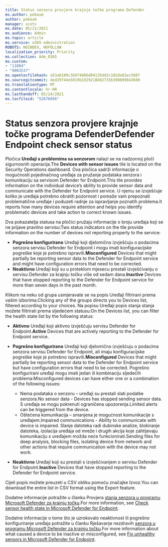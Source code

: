 ```yaml
---
title: Status senzora provjere krajnje točke programa Defender
ms.author: pebaum
author: pebaum
manager: scotv
ms.date: 05/21/2021
ms.audience: Admin
ms.topic: article
ms.service: o365-administration
ROBOTS: NOINDEX, NOFOLLOW
localization_priority: Priority
ms.collection: Adm_O365
ms.custom:
- "11084"
- "9003537"
ms.openlocfilehash: a53a0109c3b974806d04135dd2c102de81ec560f
ms.sourcegitcommit: ded29f44e5019b1929218b02733b390899843680
ms.translationtype: MT
ms.contentlocale: hr-HR
ms.lasthandoff: 05/24/2021
ms.locfileid: "52676056"
---
```

# <a name="defender-endpoint-check-sensor-status"></a><span data-ttu-id="ec379-102">Status senzora provjere krajnje točke programa Defender</span><span class="sxs-lookup"><span data-stu-id="ec379-102">Defender Endpoint check sensor status</span></span>

<span data-ttu-id="ec379-103">Pločica **Uređaji s problemima sa senzorom** nalazi se na nadzornoj ploči sigurnosnih operacija.</span><span class="sxs-lookup"><span data-stu-id="ec379-103">The **Devices with sensor issues** tile is located on the Security Operations dashboard.</span></span> <span data-ttu-id="ec379-104">Ova pločica sadrži informacije o mogućnosti pojedinačnog uređaja za pružanje podataka senzora i komunikaciju sa servisom Defender for Endpoint.</span><span class="sxs-lookup"><span data-stu-id="ec379-104">This tile provides information on the individual device’s ability to provide sensor data and communicate with the Defender for Endpoint service.</span></span> <span data-ttu-id="ec379-105">U njemu se izvješćuje koliko je uređaja potrebno obratiti pozornost i pomaže vam prepoznati problematične uređaje i poduzeti radnje za ispravljanje poznatih problema.</span><span class="sxs-lookup"><span data-stu-id="ec379-105">It reports how many devices require attention and helps you identify problematic devices and take action to correct known issues.</span></span>

<span data-ttu-id="ec379-106">Dva pokazatelja statusa na pločici pružaju informacije o broju uređaja koji se ne prijave pravilno servisu:</span><span class="sxs-lookup"><span data-stu-id="ec379-106">Two status indicators on the tile provide information on the number of devices not reporting properly to the service:</span></span>

- <span data-ttu-id="ec379-107">**Pogrešno konfigurirano** Uređaji koji djelomično izvješćuju o podacima senzora servisu Defender for Endpoint i mogu imati konfiguracijske pogreške koje je potrebno ispraviti.</span><span class="sxs-lookup"><span data-stu-id="ec379-107">**Misconfigured** Devices that might partially be reporting sensor data to the Defender for Endpoint service and might have configuration errors that need to be corrected.</span></span>
- <span data-ttu-id="ec379-108">**Neaktivno** Uređaji koji su u proteklom mjesecu prestali izvješćivanju o servisu Defender za krajnju točku više od sedam dana.</span><span class="sxs-lookup"><span data-stu-id="ec379-108">**Inactive** Devices that have stopped reporting to the Defender for Endpoint service for more than seven days in the past month.</span></span>

<span data-ttu-id="ec379-109">Klikom na neku od grupa usmjeravate se na popis Uređaji filtrirani prema vašim izborima.</span><span class="sxs-lookup"><span data-stu-id="ec379-109">Clicking any of the groups directs you to Devices list, filtered according to your choices.</span></span> <span data-ttu-id="ec379-110">Na popisu Uređaji popis stanja stanja možete filtrirati prema sljedećem statusu:</span><span class="sxs-lookup"><span data-stu-id="ec379-110">On the Devices list, you can filter the health state list by the following status:</span></span>

- <span data-ttu-id="ec379-111">**Aktivno** Uređaji koji aktivno izvješćuju servisu Defender for Endpoint.</span><span class="sxs-lookup"><span data-stu-id="ec379-111">**Active** Devices that are actively reporting to the Defender for Endpoint service.</span></span>
- <span data-ttu-id="ec379-112">**Pogrešno konfigurirano** Uređaji koji djelomično izvješćuju o podacima senzora servisu Defender for Endpoint, ali imaju konfiguracijske pogreške koje je potrebno ispraviti.</span><span class="sxs-lookup"><span data-stu-id="ec379-112">**Misconfigured** Devices that might partially be reporting sensor data to the Defender for Endpoint service but have configuration errors that need to be corrected.</span></span> <span data-ttu-id="ec379-113">Pogrešno konfigurirani uređaji mogu imati jedan ili kombinaciju sljedećih problema:</span><span class="sxs-lookup"><span data-stu-id="ec379-113">Misconfigured devices can have either one or a combination of the following issues:</span></span>

    - <span data-ttu-id="ec379-114">Nema podataka o senzoru – uređaji su prestali slati podatke senzora.</span><span class="sxs-lookup"><span data-stu-id="ec379-114">No sensor data - Devices has stopped sending sensor data.</span></span> <span data-ttu-id="ec379-115">S uređaja se mogu pokrenuti ograničena upozorenja.</span><span class="sxs-lookup"><span data-stu-id="ec379-115">Limited alerts can be triggered from the device.</span></span>
    - <span data-ttu-id="ec379-116">Oštećena komunikacija – smanjena je mogućnost komunikacije s uređajem.</span><span class="sxs-lookup"><span data-stu-id="ec379-116">Impaired communications - Ability to communicate with device is impaired.</span></span> <span data-ttu-id="ec379-117">Slanje datoteka radi dubinske analize, blokiranje datoteka, izolacija uređaja od mreže i drugih akcija koje zahtijevaju komunikaciju s uređajem možda neće funkcionirati.</span><span class="sxs-lookup"><span data-stu-id="ec379-117">Sending files for deep analysis, blocking files, isolating device from network and other actions that require communication with the device may not work.</span></span>
- <span data-ttu-id="ec379-118">**Neaktivno** Uređaji koji su prestali s izvješćivanjem o servisu Defender for Endpoint.</span><span class="sxs-lookup"><span data-stu-id="ec379-118">**Inactive** Devices that have stopped reporting to the Defender for Endpoint service.</span></span>

<span data-ttu-id="ec379-119">Cijeli popis možete preuzeti u CSV obliku pomoću značajke Izvoz.</span><span class="sxs-lookup"><span data-stu-id="ec379-119">You can download the entire list in CSV format using the Export feature.</span></span>

<span data-ttu-id="ec379-120">Dodatne informacije potražite u članku Provjera [stanja senzora u programu Microsoft Defender za krajnju točku](/microsoft-365/security/defender-endpoint/check-sensor-status).</span><span class="sxs-lookup"><span data-stu-id="ec379-120">For more information, see [Check sensor health state in Microsoft Defender for Endpoint](/microsoft-365/security/defender-endpoint/check-sensor-status).</span></span>

<span data-ttu-id="ec379-121">Dodatne informacije o tome što je uzrokovalo neaktivnost ili pogrešno konfiguriranje uređaja potražite u članku Rješavanje nezdravih [senzora u programu Microsoft Defender za krajnju točku](/microsoft-365/security/defender-endpoint/fix-unhealthy-sensors).</span><span class="sxs-lookup"><span data-stu-id="ec379-121">For more information about what caused a device to be inactive or misconfigured, see [Fix unhealthy sensors in Microsoft Defender for Endpoint](/microsoft-365/security/defender-endpoint/fix-unhealthy-sensors).</span></span>
